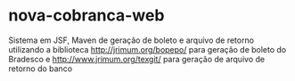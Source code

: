 # nova-cobranca-web
Sistema em JSF, Maven de geração de boleto e arquivo de retorno utilizando a biblioteca http://jrimum.org/bopepo/ para geração de boleto do Bradesco e http://www.jrimum.org/texgit/  para geração de arquivo de retorno do banco  
